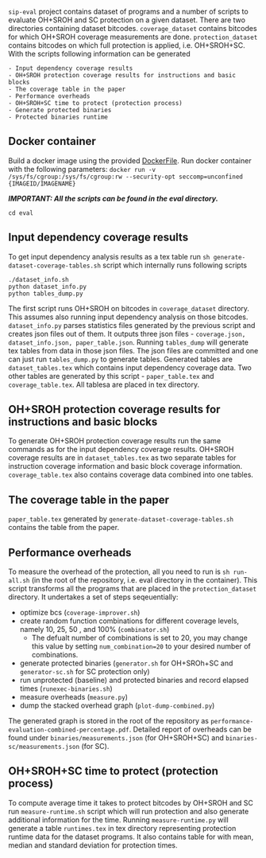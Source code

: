 ```sip-eval``` project contains dataset of programs and a number of scripts to evaluate OH+SROH and SC protection on a given dataset. There are two directories containing dataset bitcodes. ```coverage_dataset``` contains bitcodes for which OH+SROH coverage measurements are done. ```protection_dataset``` contains bitcodes on which full protection is applied, i.e. OH+SROH+SC.
With the scripts following information can be generated

	- Input dependency coverage results
 	- OH+SROH protection coverage results for instructions and basic blocks
	- The coverage table in the paper
	- Performance overheads
	- OH+SROH+SC time to protect (protection process) 
	- Generate protected binaries
	- Protected binaries runtime
	
Docker container
--------------------------------------------------
Build a docker image using the provided [DockerFile](https://github.com/tum-i22/sip-oblivious-hashing/tree/acsac/docker).
Run docker container with the following parameters:
```docker run -v /sys/fs/cgroup:/sys/fs/cgroup:rw --security-opt seccomp=unconfined {IMAGEID/IMAGENAME}```

***IMPORTANT: All the scripts can be found in the eval directory.***

```cd eval```

Input dependency coverage results
----------------------------------
To get input dependency analysis results as a tex table run ```sh generate-dataset-coverage-tables.sh``` script which internally runs following scripts

	./dataset_info.sh
	python dataset_info.py
	python tables_dump.py

The first script runs OH+SROH on bitcodes in ```coverage_dataset``` directory. This assumes also running input dependency analysis on those bitcodes. ```dataset_info.py``` parses statistics files generated by the previous script and creates json files out of them. It outputs three json files - ```coverage.json, dataset_info.json, paper_table.json```. Running ```tables_dump``` will generate tex tables from data in those json files. The json files are committed and one can just run ```tables_dump.py``` to generate tables. Generated tables are ```dataset_tables.tex``` which contains input dependency coverage data. Two other tables are generated by this script - ```paper_table.tex``` and ```coverage_table.tex```. All tablesa are placed in tex directory.


OH+SROH protection coverage results for instructions and basic blocks
---------------------------------------------------------------------
To generate OH+SROH protection coverage results run the same commands as for the input dependency coverage results. OH+SROH coverage results are in ```dataset_tables.tex``` as two separate tables for instruction coverage information and basic block coverage information. ```coverage_table.tex``` also contains coverage data combined into one tables. 

The coverage table in the paper
---------------------------------------
```paper_table.tex``` generated by ```generate-dataset-coverage-tables.sh``` contains the table from the paper.

Performance overheads
---------------------------------------
To measure the overhead of the protection, all you need to run is ``sh run-all.sh`` (in the root of the repository, i.e. eval directory in the container).
This script transforms all the programs that are placed in the `protection_dataset` directory. 
It undertakes a set of steps seqeuentially: 
- optimize bcs (`coverage-improver.sh`)
- create random function combinations for different coverage levels, namely 10, 25, 50 , and 100% (`combinator.sh`)
	- The defualt number of combinations is set to 20, you may change this value by setting `num_combination=20` to your desired number of combinations.
- generate protected binaries (`generator.sh` for OH+SROh+SC and `generator-sc.sh` for SC protection only)
- run unprotected (baseline) and protected binaries and record elapsed times (`runexec-binaries.sh`) 
- measure overheads (`measure.py`)
- dump the stacked overhead graph (`plot-dump-combined.py`)

The generated graph is stored in the root of the repository as `performance-evaluation-combined-percentage.pdf`.
Detailed report of overheads can be found under `binaries/measurements.json` (for OH+SROH+SC) and `binaries-sc/measurements.json` (for SC). 

OH+SROH+SC time to protect (protection process) 
--------------------------------------------------
To compute average time it takes to protect bitcodes by OH+SROH and SC run ```measure-runtime.sh``` script which will run protection and also generate additional information for the time. Running ```measure-runtime.py``` will generate a table ```runtimes.tex``` in tex directory representing protection runtime data for the dataset programs. It also contains table for with mean, median and standard deviation for protection times. 




